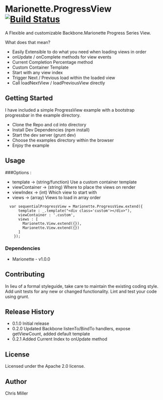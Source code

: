 # Marionette.ProgressView [![Build Status](https://travis-ci.org/onehealth/marionette.formview.png?branch=master)](https://travis-ci.org/onehealth/marionette.formview)

A Flexible and customizable Backbone.Marionette Progress Series View.

What does that mean?

  - Easily Extensible to do what you need when loading views in order
  - onUpdate / onComplete methods for view events
  - Current Completion Percentage method
  - Custom Container Template
  - Start with any view index
  - Trigger Next / Previous load within the loaded view
  - Call loadNextView / loadPreviousView directly

## Getting Started

  I have included a simple ProgressView example with a bootstrap progressbar in the example directory.

  - Clone the Repo and cd into directory
  - Install Dev Dependencies (npm install)
  - Start the dev server (grunt dev)
  - Choose the examples directory within the browser
  - Enjoy the example

## Usage

  ###Options :

   - template -> (string/function) Use a custom container template
   - viewContainer -> (string) Where to place the views on render
   - viewIndex -> (int) Which view to start with
   - views -> (array) Views to load in array order

  ```
    var sequentialProgressView = Marionette.ProgressView.extend({
        template : _.template("<div class='custom'></div>"),
        viewContainer : '.custom',
        views : [
          Marionette.View.extend({}),
          Marionette.View.extend({})
        ]
      });
  ```

### Dependencies

- Marionette - v1.0.0

## Contributing

In lieu of a formal styleguide, take care to maintain the existing coding style. Add unit tests for any new or changed functionality. Lint and test your code using grunt.

## Release History

- 0.1.0 Initial release
- 0.2.0 Updated Backbone listenTo/BindTo handlers, expose getViewCount, added default template
- 0.2.1 Added Current Index to onUpdate method

## License

Licensed under the Apache 2.0 license.

## Author

Chris Miller